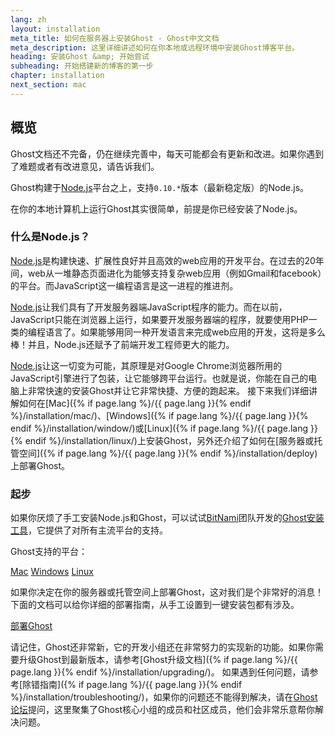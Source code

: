 ```yaml
---
lang: zh
layout: installation
meta_title: 如何在服务器上安装Ghost - Ghost中文文档
meta_description: 这里详细讲述如何在你本地或远程环境中安装Ghost博客平台。
heading: 安装Ghost &amp; 开始尝试
subheading: 开始搭建新的博客的第一步
chapter: installation
next_section: mac
---
```


## 概览 <a id="overview"></a>

Ghost文档还不完备，仍在继续完善中，每天可能都会有更新和改进。如果你遇到了难题或者有改进意见，请告诉我们。

Ghost构建于[Node.js](http://nodejs.org)平台之上，支持`0.10.*`版本（最新稳定版）的Node.js。

在你的本地计算机上运行Ghost其实很简单，前提是你已经安装了Node.js。

### 什么是Node.js？

[Node.js](http://nodejs.org)是构建快速、扩展性良好并且高效的web应用的开发平台。在过去的20年间，web从一堆静态页面进化为能够支持复杂web应用（例如Gmail和facebook）的平台。而JavaScript这一编程语言是这一进程的推进剂。

[Node.js](http://nodejs.org)让我们具有了开发服务器端JavaScript程序的能力。而在以前，JavaScript只能在浏览器上运行，如果要开发服务器端的程序，就要使用PHP一类的编程语言了。如果能够用同一种开发语言来完成web应用的开发，这将是多么棒！并且，Node.js还赋予了前端开发工程师更大的能力。

[Node.js](http://nodejs.org)让这一切变为可能，其原理是对Google Chrome浏览器所用的JavaScript引擎进行了包装，让它能够跨平台运行。也就是说，你能在自己的电脑上非常快速的安装Ghost并让它非常快捷、方便的跑起来。
    接下来我们详细讲解如何在[Mac]({% if page.lang %}/{{ page.lang }}{% endif %}/installation/mac/)、[Windows]({% if page.lang %}/{{ page.lang }}{% endif %}/installation/window/)或[Linux]({% if page.lang %}/{{ page.lang }}{% endif %}/installation/linux/)上安装Ghost，另外还介绍了如何在[服务器或托管空间]({% if page.lang %}/{{ page.lang }}{% endif %}/installation/deploy)上部署Ghost。


### 起步

如果你厌烦了手工安装Node.js和Ghost，可以试试[BitNami](http://bitnami.com/)团队开发的[Ghost安装工具](http://bitnami.com/stack/ghost)，它提供了对所有主流平台的支持。

Ghost支持的平台：

<div class="text-center install-ghost">
    <a href="{% if page.lang %}/{{ page.lang }}{% endif %}/installation/mac/" class="btn btn-success btn-large">Mac</a>
    <a href="{% if page.lang %}/{{ page.lang }}{% endif %}/installation/windows/" class="btn btn-success btn-large">Windows</a>
    <a href="{% if page.lang %}/{{ page.lang }}{% endif %}/installation/linux/" class="btn btn-success btn-large">Linux</a>
</div>

如果你决定在你的服务器或托管空间上部署Ghost，这对我们是个非常好的消息！下面的文档可以给你详细的部署指南，从手工设置到一键安装包都有涉及。

<div class="text-center install-ghost">
   <a href="{% if page.lang %}/{{ page.lang }}{% endif %}/installation/deploy/" class="btn btn-success btn-large">部署Ghost</a>
</div>


请记住，Ghost还非常新，它的开发小组还在非常努力的实现新的功能。如果你需要升级Ghost到最新版本，请参考[Ghost升级文档]({% if page.lang %}/{{ page.lang }}{% endif %}/installation/upgrading/)。
    如果遇到任何问题，请参考[除错指南]({% if page.lang %}/{{ page.lang }}{% endif %}/installation/troubleshooting/)，如果你的问题还不能得到解决，请在[Ghost论坛](http://ghost.org/forum)提问，这里聚集了Ghost核心小组的成员和社区成员，他们会非常乐意帮你解决问题。